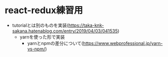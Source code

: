 # react-redux練習用
- tutorialとは別のものを実装(https://taka-knk-sakana.hatenablog.com/entry/2019/04/03/041535)
  - yarnを使った形で実装
    - yarnとnpmの差分について(https://www.webprofessional.jp/yarn-vs-npm/)
